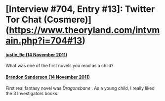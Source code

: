 # [Interview #704, Entry #13]: Twitter Tor Chat (Cosmere)](https://www.theoryland.com/intvmain.php?i=704#13)

#### [justin\_9e (14 November 2011)](http://twitter.com/justin_9e/status/136145257585836032)

What was one of the first novels you read as a child?

#### [Brandon Sanderson (14 November 2011)](http://twitter.com/BrandSanderson/status/136147941265129472)

First real fantasy novel was
*Dragonsbane*
. As a young child, I really liked the 3 Investigators books.

